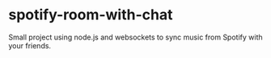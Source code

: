 # spotify-room-with-chat
 Small project using node.js and websockets to sync music from Spotify with your friends.
